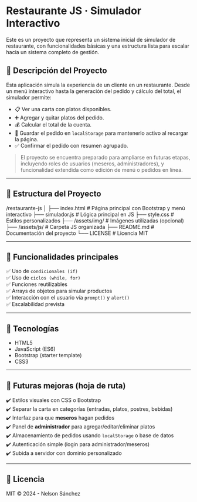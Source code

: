 # Restaurante JS · Simulador Interactivo

Este es un proyecto que representa un sistema inicial de simulador de restaurante, con funcionalidades básicas y una estructura lista para escalar hacia un sistema completo de gestión.

## 🧩 Descripción del Proyecto

Esta aplicación simula la experiencia de un cliente en un restaurante. Desde un menú interactivo hasta la generación del pedido y cálculo del total, el simulador permite:

- 📋 Ver una carta con platos disponibles.
- ➕ Agregar y quitar platos del pedido.
- 💰 Calcular el total de la cuenta.
- 💾 Guardar el pedido en `localStorage` para mantenerlo activo al recargar la página.
- ✅ Confirmar el pedido con resumen agrupado.

> El proyecto se encuentra preparado para ampliarse en futuras etapas, incluyendo roles de usuarios (meseros, administradores), y funcionalidad extendida como edición de menú o pedidos en línea.

---

## 📁 Estructura del Proyecto

/restaurante-js
│
├── index.html # Página principal con Bootstrap y menú interactivo
├── simulador.js # Lógica principal en JS
├── style.css # Estilos personalizados
├── /assets/img/ # Imágenes utilizadas (opcional)
├── /assets/js/ # Carpeta JS organizada
├── README.md # Documentación del proyecto
└── LICENSE # Licencia MIT

---

## 🚀 Funcionalidades principales

✅ Uso de `condicionales (if)`  
✅ Uso de `ciclos (while, for)`  
✅ Funciones reutilizables  
✅ Arrays de objetos para simular productos  
✅ Interacción con el usuario vía `prompt()` y `alert()`  
✅ Escalabilidad prevista

---

## 🔧 Tecnologías

- HTML5
- JavaScript (ES6)
- Bootstrap (starter template)
- CSS3 
---

## 🌱 Futuras mejoras (hoja de ruta)

✔️ Estilos visuales con CSS o Bootstrap  
✔️ Separar la carta en categorías (entradas, platos, postres, bebidas)  
✔️ Interfaz para que **meseros** hagan pedidos  
✔️ Panel de **administrador** para agregar/editar/eliminar platos  
✔️ Almacenamiento de pedidos usando `localStorage` o base de datos  
✔️ Autenticación simple (login para administrador/meseros)  
✔️ Subida a servidor con dominio personalizado

---

## 📄 Licencia

MIT © 2024 - Nelson Sánchez
